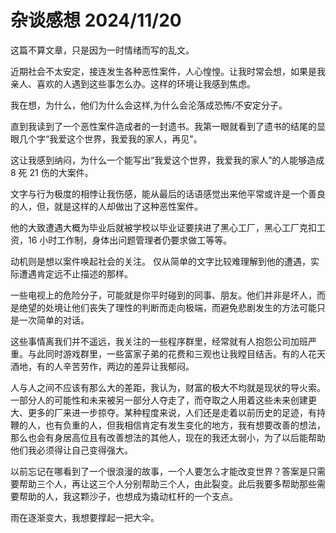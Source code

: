 # 杂谈感想   2024/11/20

这篇不算文章，只是因为一时情绪而写的乱文。

近期社会不太安定，接连发生各种恶性案件，人心惶惶。让我时常会想，如果是我亲人、喜欢的人遇到这些事怎么办。这样的环境让我感到焦虑。

我在想，为什么，他们为什么会这样,为什么会沦落成恐怖/不安定分子。

直到我读到了一个恶性案件造成者的一封遗书。我第一眼就看到了遗书的结尾的显眼几个字“我爱这个世界，我爱我的家人，再见"。

这让我感到纳闷，为什么一个能写出“我爱这个世界，我爱我的家人”的人能够造成 8 死 21 伤的大案件。

文字与行为极度的相悖让我伤感，能从最后的话语感觉出来他平常或许是一个善良的人，但，就是这样的人却做出了这种恶性案件。

他的大致遭遇大概为毕业后就被学校以毕业证要挟进了黑心工厂，黑心工厂克扣工资，16 小时工作制，身体出问题管理者仍要求做工等等。

动机则是想以案件唤起社会的关注。 仅从简单的文字比较难理解到他的遭遇，实际遭遇肯定远不止描述的那样。

一些电视上的危险分子，可能就是你平时碰到的同事、朋友。他们并非是坏人，而是绝望的处境让他们丧失了理性的判断而走向极端，而避免悲剧发生的方法可能只是一次简单的对话。 

这些事情离我们并不遥远，我关注的一些程序群里，经常就有人抱怨公司加班严重。与此同时游戏群里，一些富家子弟的花费和三观也让我瞠目结舌。有的人花天酒地，有的人辛苦劳作，两边的差异让我郁闷。

人与人之间不应该有那么大的差距，我认为，财富的极大不均就是现状的导火索。一部分人的可能性和未来被另一部分人夺走了，而夺取之人用着这些未来创建更大、更多的厂来进一步掠夺。某种程度来说，人们还是走着以前历史的足迹，有持鞭的人，也有负重的人，但我相信肯定有发生变化的地方，我有想要改善的想法，那么也会有身居高位且有改善想法的其他人，现在的我还太弱小，为了以后能帮助他们我必须得让自己变得强大。


以前忘记在哪看到了一个很浪漫的故事，一个人要怎么才能改变世界？答案是只需要帮助三个人，再让这三个人分别帮助三个人，由此裂变。此后我要多帮助那些需要帮助的人，我这颗沙子，也想成为撬动杠杆的一个支点。

雨在逐渐变大，我想要撑起一把大伞。